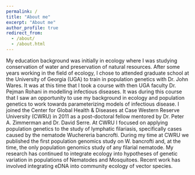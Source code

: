 ```yaml
---
permalink: /
title: "About me"
excerpt: "About me"
author_profile: true
redirect_from: 
  - /about/
  - /about.html
---
```


My education background was initially in ecology where I was studying conservation of water
and preservation of natural resources. After some years working in the field of ecology, I chose to
attended graduate school at the University of Georgia (UGA) to train in population genetics with Dr. John Wares. It was at
this time that I took a course with then UGA faculty Dr. Pejman Rohani in modelling infectious
diseases. It was during this course that I saw an opportunity to use my background in ecology and
population genetics to work towards parameterizing models of infectious disease.
I joined the Center for Global Health & Diseases at Case Western Reserve University (CWRU)
in 2011 as a post-doctoral fellow mentored by Dr. Peter A. Zimmerman and Dr. David Serre. At CWRU I focused on applying population genetics to the study of 
lymphatic filariasis, specifically cases caused by the nematode Wuchereria bancrofti. During my time 
at CWRU we published the first population genomics study on W. bancrofti and, at the time, the only 
population genomics study of any filarial nematode. My research has continued to integrate ecology 
into hypotheses of genetic variation in populations of Nematodes and Mosquitoes. Recent work has 
involved integrating eDNA into community ecology of vector species. 
